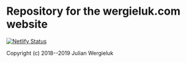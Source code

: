 # Repository for the wergieluk.com website

[![Netlify Status](https://api.netlify.com/api/v1/badges/ca1f6ce9-9cf8-42c7-b3cb-8709bbd3a055/deploy-status)](https://app.netlify.com/sites/agitated-hodgkin-a95d44/deploys)

Copyright (c) 2018--2019 Julian Wergieluk


